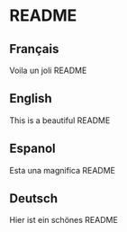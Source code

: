 # README

## Français
Voila un joli README

## English
This is a beautiful README

## Espanol

Esta una magnifica README

## Deutsch

Hier ist ein schönes README
